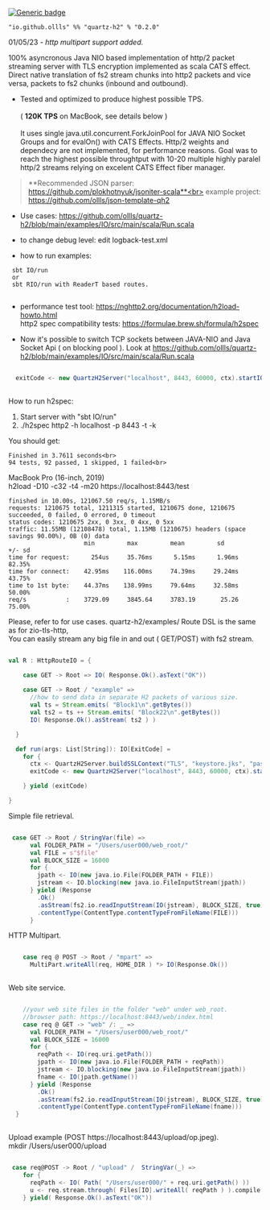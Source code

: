 
[![Generic badge](https://img.shields.io/badge/quartz--h2-v0.2.0-blue)](https://repo1.maven.org/maven2/io/github/ollls/quartz-h2_3/0.2.0)
```
"io.github.ollls" %% "quartz-h2" % "0.2.0"
```
01/05/23 - *http multipart support added.*

100% asyncronous Java NIO based implementation of http/2 packet streaming server with TLS encryption implemented as scala CATS effect.
Direct native translation of fs2 stream chunks into http2 packets and vice versa, packets to fs2 chunks (inbound and outbound).<br>

* Tested and optimized to produce highest possible TPS. <br><br>( **120K TPS** on MacBook, see details below )<br><br>
It uses single java.util.concurrent.ForkJoinPool for JAVA NIO Socket Groups and for evalOn() with CATS Effects.
Http/2 weights and dependecy are not implemented, for performance reasons. 
Goal was to reach the highest possible throughtput with 10-20 multiple highly paralel http/2 streams relying on excelent CATS Effect fiber manager.

>**Recommended JSON parser: https://github.com/plokhotnyuk/jsoniter-scala**<br>
example project: https://github.com/ollls/json-template-qh2<br>

 * Use cases:
 https://github.com/ollls/quartz-h2/blob/main/examples/IO/src/main/scala/Run.scala
 
 * to change debug level: edit logback-test.xml<br>
 
 * how to run examples:<br>

```
 sbt IO/run
 or
 sbt RIO/run with ReaderT based routes.
 
 ```


* performance test tool:
https://nghttp2.org/documentation/h2load-howto.html<br>
http2 spec compatibility tests:
https://formulae.brew.sh/formula/h2spec

* Now it's possible to switch TCP sockets between JAVA-NIO and Java Socket Api ( on blocking pool ).
Look at https://github.com/ollls/quartz-h2/blob/main/examples/IO/src/main/scala/Run.scala

```scala

  exitCode <- new QuartzH2Server("localhost", 8443, 60000, ctx).startIO( R, sync = false)
  
```


How to run h2spec:

1. Start server with "sbt IO/run"<br>
2. ./h2spec http2 -h localhost -p 8443 -t -k<br>

You should get:<br>
```
Finished in 3.7611 seconds<br>
94 tests, 92 passed, 1 skipped, 1 failed<br>
```

MacBook Pro (16-inch, 2019)<br>
h2load  -D10 -c32 -t4 -m20 https://localhost:8443/test

```
finished in 10.00s, 121067.50 req/s, 1.15MB/s
requests: 1210675 total, 1211315 started, 1210675 done, 1210675 succeeded, 0 failed, 0 errored, 0 timeout
status codes: 1210675 2xx, 0 3xx, 0 4xx, 0 5xx
traffic: 11.55MB (12108478) total, 1.15MB (1210675) headers (space savings 90.00%), 0B (0) data
                     min         max         mean         sd        +/- sd
time for request:      254us     35.76ms      5.15ms      1.96ms    82.35%
time for connect:    42.95ms    116.00ms     74.39ms     29.24ms    43.75%
time to 1st byte:    44.37ms    138.99ms     79.64ms     32.58ms    50.00%
req/s           :    3729.09     3845.64     3783.19       25.26    75.00%
```

Please, refer to for use cases.
quartz-h2/examples/
Route DSL is the same as for zio-tls-http, <br>
You can easily stream any big file in and out ( GET/POST) with fs2 stream. 

```scala

val R : HttpRouteIO = { 

    case GET -> Root => IO( Response.Ok().asText("OK")) 
    
    case GET -> Root / "example" =>
      //how to send data in separate H2 packets of various size. 
      val ts = Stream.emits( "Block1\n".getBytes())
      val ts2 = ts ++ Stream.emits( "Block22\n".getBytes())
      IO( Response.Ok().asStream( ts2 ) )

  }

  def run(args: List[String]): IO[ExitCode] =
    for {
      ctx <- QuartzH2Server.buildSSLContext("TLS", "keystore.jks", "password")
      exitCode <- new QuartzH2Server("localhost", 8443, 60000, ctx).startIO( R )

    } yield (exitCode)

}
```


Simple file retrieval.

```scala

 case GET -> Root / StringVar(file) =>
      val FOLDER_PATH = "/Users/user000/web_root/"
      val FILE = s"$file"
      val BLOCK_SIZE = 16000
      for {
        jpath <- IO(new java.io.File(FOLDER_PATH + FILE))
        jstream <- IO.blocking(new java.io.FileInputStream(jpath))
      } yield (Response
        .Ok()
        .asStream(fs2.io.readInputStream(IO(jstream), BLOCK_SIZE, true))
        .contentType(ContentType.contentTypeFromFileName(FILE)))
      } 

```

HTTP Multipart.

```scala

    case req @ POST -> Root / "mpart" =>
      MultiPart.writeAll(req, HOME_DIR ) *> IO(Response.Ok())
      
```

Web site service.

```scala

    //your web site files in the folder "web" under web_root.    
    //browser path: https://localhost:8443/web/index.html
    case req @ GET -> "web" /: _ =>
      val FOLDER_PATH = "/Users/user000/web_root/"
      val BLOCK_SIZE = 16000
      for {
        reqPath <- IO(req.uri.getPath())
        jpath <- IO(new java.io.File(FOLDER_PATH + reqPath))
        jstream <- IO.blocking(new java.io.FileInputStream(jpath))
        fname <- IO(jpath.getName())
      } yield (Response
        .Ok()
        .asStream(fs2.io.readInputStream(IO(jstream), BLOCK_SIZE, true))
        .contentType(ContentType.contentTypeFromFileName(fname)))
  }
  
  ```
  
  Upload example (POST https://localhost:8443/upload/op.jpeg).<br>
  mkdir /Users/user000/upload
  
  ```scala
  
   case req@POST -> Root / "upload" /  StringVar(_) => 
      for {
        reqPath <- IO( Path( "/Users/user000/" + req.uri.getPath() ))
        u <- req.stream.through( Files[IO].writeAll( reqPath ) ).compile.drain
      } yield( Response.Ok().asText("OK"))

  ```



